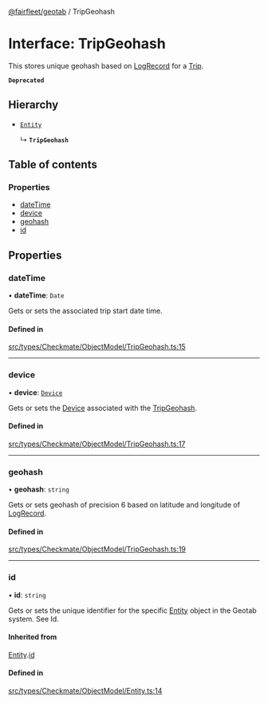 [@fairfleet/geotab](../README.md) / TripGeohash

# Interface: TripGeohash

This stores unique geohash based on [LogRecord](LogRecord.md) for a [Trip](Trip.md).

**`Deprecated`**

## Hierarchy

- [`Entity`](Entity.md)

  ↳ **`TripGeohash`**

## Table of contents

### Properties

- [dateTime](TripGeohash.md#datetime)
- [device](TripGeohash.md#device)
- [geohash](TripGeohash.md#geohash)
- [id](TripGeohash.md#id)

## Properties

### dateTime

• **dateTime**: `Date`

Gets or sets the associated trip start date time.

#### Defined in

[src/types/Checkmate/ObjectModel/TripGeohash.ts:15](https://github.com/fairfleet/geotab/blob/ff38bfc/src/types/Checkmate/ObjectModel/TripGeohash.ts#L15)

___

### device

• **device**: [`Device`](Device.md)

Gets or sets the [Device](Device.md) associated with the [TripGeohash](TripGeohash.md).

#### Defined in

[src/types/Checkmate/ObjectModel/TripGeohash.ts:17](https://github.com/fairfleet/geotab/blob/ff38bfc/src/types/Checkmate/ObjectModel/TripGeohash.ts#L17)

___

### geohash

• **geohash**: `string`

Gets or sets geohash of precision 6 based on latitude and longitude of [LogRecord](LogRecord.md).

#### Defined in

[src/types/Checkmate/ObjectModel/TripGeohash.ts:19](https://github.com/fairfleet/geotab/blob/ff38bfc/src/types/Checkmate/ObjectModel/TripGeohash.ts#L19)

___

### id

• **id**: `string`

Gets or sets the unique identifier for the specific [Entity](Entity.md) object in the Geotab system. See Id.

#### Inherited from

[Entity](Entity.md).[id](Entity.md#id)

#### Defined in

[src/types/Checkmate/ObjectModel/Entity.ts:14](https://github.com/fairfleet/geotab/blob/ff38bfc/src/types/Checkmate/ObjectModel/Entity.ts#L14)
